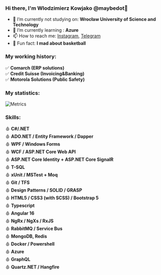 ### Hi there, I'm Wlodzimierz Kowjako @maybedot👋
- 🏫 I’m currently not studying on: **Wrocław University of Science and Technology**
- 🌱 I’m currently learning : **Azure**
- 📫 How to reach me: [Instagram](https://www.instagram.com/wlodzimierzyk/), [Telegram](https://t.me/csharpgod)
- 🏀 Fun fact: **I mad about basketball**

### My working history:  
✅ **Comarch (ERP solutions)**   
✅ **Credit Suisse (Invoicing&Banking)**  
✅ **Motorola Solutions  (Public Safety)**

### My statistics:
![Metrics](https://metrics.lecoq.io/Kowjako?template=classic&config.timezone=Europe%2FAmsterdam&config.animated=true)
### Skills:
🩸 **C#/.NET**  
🩸 **ADO.NET / Entity Framework / Dapper**  
🩸 **WPF / Windows Forms**  
🩸 **WCF / ASP.NET Core Web API**  
🩸 **ASP.NET Core Identity + ASP.NET Core SignalR**  
🩸 **T-SQL**  
🩸 **xUnit / MSTest + Moq**  
🩸 **Git / TFS**  
🩸 **Design Patterns / SOLID / GRASP**  
🩸 **HTML5 / CSS3 (with SCSS) / Bootstrap 5**  
🩸 **Typescript**  
🩸 **Angular 16**   
🩸 **NgRx / NgXs / RxJS**  
🩸 **RabbitMQ / Service Bus**  
🩸 **MongoDB, Redis**  
🩸 **Docker / Powershell**   
🩸 **Azure**  
🩸 **GraphQL**  
🩸 **Quartz.NET / Hangfire**
